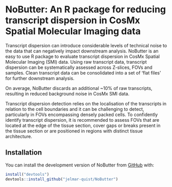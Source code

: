 
<!-- README.md is generated from README.Rmd. Please edit that file -->

# NoButter: An R package for reducing transcript dispersion in CosMx Spatial Molecular Imaging data

<!-- badges: start -->
<!-- badges: end -->

Transcript dispersion can introduce considerable levels of technical
noise to the data that can negatively impact downstream analysis.
NoButter is an easy to use R package to evaluate transcript dispersion
in CosMx Spatial Molecular Imaging (SMI) data. Using raw transcript
data, transcript dispersion can be systematically assessed across
Z-slices, FOVs and samples. Clean transcript data can be consolidated
into a set of ‘flat files’ for further downstream analysis.

On average, NoButter discards an additional ~10% of raw transcripts,
resulting in reduced background noise in CosMx SMI data.

Transcript dispersion detection relies on the localisation of the
transcripts in relation to the cell boundaries and it can be challenging
to detect, particularly in FOVs encompassing densely packed cells. To
confidently identify transcript dispersion, it is recommended to assess
FOVs that are located at the edge of the tissue section, cover gaps or
breaks present in the tissue section or are positioned in regions with
distinct tissue architecture.

## Installation

You can install the development version of NoButter from
[GitHub](https://github.com/) with:

``` r
install("devtools")
devtools::install_github("jelmar-quist/NoButter")
```
